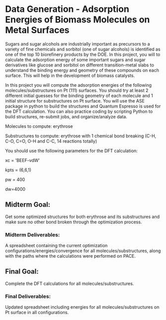 # Data Generation - Adsorption Energies of Biomass Molecules on Metal Surfaces

Sugars and sugar alcohols are industrially important as precursors to a variety of fine chemicals and sorbitol (one of sugar alcohols) is identified as one of the top 10 biorefinery products by the DOE. In this project, you will to calculate the adsorption energy of some important sugars and sugar derivatives like glucose and sorbitol on different transition-metal slabs to understand the binding energy and geometry of these compounds on each surface. This will help in the development of biomass catalysts.

In this project you will compute the adsorption energies of the following molecules/substructures on Pt (111) surfaces. You should try at least 2 different initial guesses for the binding geometry of each molecule and 1 initial structure for substructures on Pt surface. You will use the ASE package in python to build the structures and Quantum Espresso is used for the DFT calculation. You can also practice coding by scripting Python to build structures, re-submit jobs, and organize/analyze data.

Molecules to compute: erythrose

Substructures to compute: erythrose with 1 chemical bond breaking (C-H, C-O, C=O, O-H and C-C, 14 reactions totally)

You should use the following parameters for the DFT calculation:

xc = 'BEEF-vdW'

kpts = (6,6,1)

pw = 400

dw=4000

## Midterm Goal:

Get some optimized structures for both erythrose and its substructures and make sure no other bond broken through the optimization process.


### Midterm Deliverables:
A spreadsheet containing the current optimization configurations/energies/convergence for all molecules/substructures, along with the paths where the calculations were performed on PACE.

## Final Goal:

Complete the DFT calculations for all molecules/substructures.

### Final Deliverables:
Updated spreadsheet including energies for all molecules/substructures on Pt surface in all configurations.
